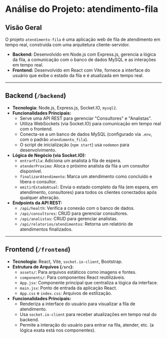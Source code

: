 # Análise do Projeto: atendimento-fila

## Visão Geral

O projeto `atendimento-fila` é uma aplicação web de fila de atendimento em tempo real, construída com uma arquitetura cliente-servidor.

*   **Backend:** Desenvolvido em Node.js com Express.js, gerencia a lógica da fila, a comunicação com o banco de dados MySQL e as interações em tempo real.
*   **Frontend:** Desenvolvido em React com Vite, fornece a interface do usuário que exibe o estado da fila e é atualizada em tempo real.

---

## Backend (`/backend`)

*   **Tecnologia:** Node.js, Express.js, Socket.IO, `mysql2`.
*   **Funcionalidades Principais:**
    *   Serve uma API REST para gerenciar "Consultores" e "Analistas".
    *   Utiliza WebSockets (via Socket.IO) para comunicação em tempo real com o frontend.
    *   Conecta-se a um banco de dados MySQL (configurado via `.env`, com o padrão `atendimento_fila`).
    *   O script de inicialização (`npm start`) usa `nodemon` para desenvolvimento.
*   **Lógica de Negócio (via Socket.IO):**
    *   `entrarFila`: Adiciona um analista à fila de espera.
    *   `atenderProximo`: Aloca o próximo analista da fila a um consultor disponível.
    *   `finalizarAtendimento`: Marca um atendimento como concluído e libera o consultor.
    *   `emitirEstadoAtual`: Envia o estado completo da fila (em espera, em atendimento, consultores) para todos os clientes conectados após qualquer alteração.
*   **Endpoints da API REST:**
    *   `/api/health`: Verifica a conexão com o banco de dados.
    *   `/api/consultores`: CRUD para gerenciar consultores.
    *   `/api/analistas`: CRUD para gerenciar analistas.
    *   `/api/relatorios/atendimentos`: Retorna um relatório de atendimentos finalizados.

---

## Frontend (`/frontend`)

*   **Tecnologia:** React, Vite, `socket.io-client`, Bootstrap.
*   **Estrutura de Arquivos (`/src`):**
    *   `assets/`: Para arquivos estáticos como imagens e fontes.
    *   `components/`: Para componentes React reutilizáveis.
    *   `App.jsx`: Componente principal que centraliza a lógica da interface.
    *   `main.jsx`: Ponto de entrada da aplicação React.
    *   `App.css` e `index.css`: Arquivos de estilização.
*   **Funcionalidades Principais:**
    *   Renderiza a interface do usuário para visualizar a fila de atendimento.
    *   Usa `socket.io-client` para receber atualizações em tempo real do backend.
    *   Permite a interação do usuário para entrar na fila, atender, etc. (a lógica exata está nos componentes).
